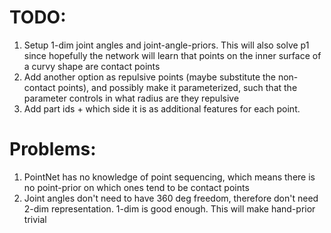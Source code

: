 
# TODO: 
1. Setup 1-dim joint angles and joint-angle-priors. This will also solve p1 since hopefully the network will learn that points on the inner surface of a curvy shape are contact points
2. Add another option as repulsive points (maybe substitute the non-contact points), and possibly make it parameterized, such that the parameter controls in what radius are they repulsive
3. Add part ids + which side it is as additional features for each point. 

# Problems:
1. PointNet has no knowledge of point sequencing, which means there is no point-prior on which ones tend to be contact points
2. Joint angles don't need to have 360 deg freedom, therefore don't need 2-dim representation. 1-dim is good enough. This will make hand-prior trivial
